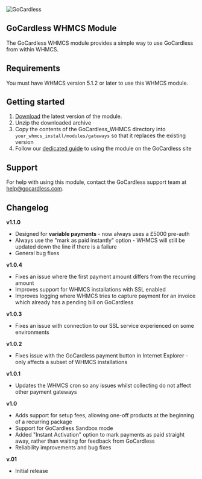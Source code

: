![GoCardless](https://gocardless.com/resources/logo.png)

## GoCardless WHMCS Module

The GoCardless WHMCS module provides a simple way to use GoCardless from within WHMCS.

## Requirements

You must have WHMCS version 5.1.2 or later to use this WHMCS module.

## Getting started

1. [Download](https://github.com/gocardless/gocardless-whmcs/zipball/master) the latest version of the module.
2. Unzip the downloaded archive
3. Copy the contents of the GoCardless_WHMCS directory into `your_whmcs_install/modules/gateways` so that it replaces the existing version
4. Follow our [dedicated guide](https://gocardless.com/partners/whmcs) to using the module on the GoCardless site

## Support

For help with using this module, contact the GoCardless support team at <help@gocardless.com>.

## Changelog

__v1.1.0__

* Designed for __variable payments__ - now always uses a £5000 pre-auth
* Always use the "mark as paid instantly" option - WHMCS will still be updated
down the line if there is a failure
* General bug fixes

__v1.0.4__

* Fixes an issue where the first payment amount differs from the recurring amount
* Improves support for WHMCS installations with SSL enabled
* Improves logging where WHMCS tries to capture payment for an invoice which
already has a pending bill on GoCardless

__v1.0.3__

* Fixes an issue with connection to our SSL service experienced on some environments

__v1.0.2__

* Fixes issue with the GoCardless payment button in Internet Explorer - only affects a subset of WHMCS installations

__v1.0.1__

* Updates the WHMCS cron so any issues whilst collecting do not affect other payment gateways

__v1.0__

* Adds support for setup fees, allowing one-off products at the beginning of a recurring package
* Support for GoCardless Sandbox mode
* Added "Instant Activation" option to mark payments as paid straight away, rather than waiting for feedback from GoCardless
* Reliability improvements and bug fixes

__v.01__

* Initial release